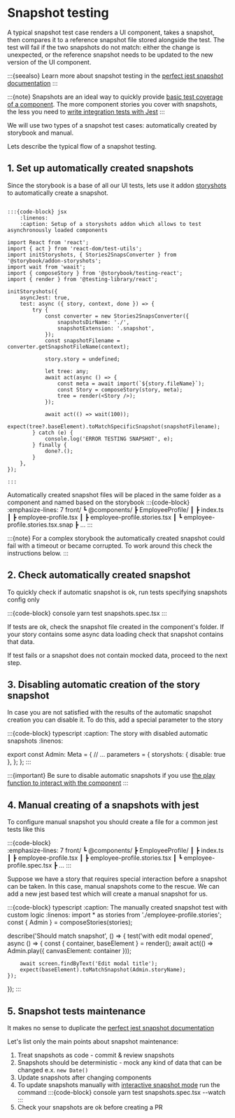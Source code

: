 # Snapshot testing

A typical snapshot test case renders a UI component, takes a snapshot, then compares it to a reference snapshot file stored alongside the test. The test will fail if the two snapshots do not match: either the change is unexpected, or the reference snapshot needs to be updated to the new version of the UI component.

:::{seealso}
Learn more about snapshot testing in the [perfect jest snapshot documentation](https://jestjs.io/docs/snapshot-testing)
:::

:::{note}
Snapshots are an ideal way to quickly provide [basic test coverage of a component](./coverage). The more component stories you cover with snapshots, the less you need to [write integration tests with Jest](./writing-tests)
:::

We will use two types of a snapshot test cases: automatically created by storybook and manual.

Lets describe the typical flow of a snapshot testing.

## 1. Set up automatically created snapshots

Since the storybook is a base of all our UI tests, lets use it addon [storyshots](https://storybook.js.org/addons/@storybook/addon-storyshots) to automatically create a snapshot.
```{dropdown} Implementation details of the storyshots addon

:::{code-block} jsx
    :linenos:
    :caption: Setup of a storyshots addon which allows to test asynchronously loaded components

import React from 'react';
import { act } from 'react-dom/test-utils';
import initStoryshots, { Stories2SnapsConverter } from '@storybook/addon-storyshots';
import wait from 'waait';
import { composeStory } from '@storybook/testing-react';
import { render } from '@testing-library/react';

initStoryshots({
    asyncJest: true,
    test: async ({ story, context, done }) => {
        try {
            const converter = new Stories2SnapsConverter({
                snapshotsDirName: './',
                snapshotExtension: '.snapshot',
            });
            const snapshotFilename = converter.getSnapshotFileName(context);

            story.story = undefined;

            let tree: any;
            await act(async () => {
                const meta = await import(`${story.fileName}`);
                const Story = composeStory(story, meta);
                tree = render(<Story />);
            });

            await act(() => wait(100));
            expect(tree?.baseElement).toMatchSpecificSnapshot(snapshotFilename);
        } catch (e) {
            console.log('ERROR TESTING SNAPSHOT', e);
        } finally {
            done?.();
        }
    },
});

:::
```

Automatically created snapshot files will be placed in the same folder as a component and named based on the storybook
:::{code-block}    
   :emphasize-lines: 7
front/
┗ @components/
  ┣ EmployeeProfile/
  ┃ ┣ index.ts
  ┃ ┣ employee-profile.tsx
  ┃ ┣ employee-profile.stories.tsx
  ┃ ┗ employee-profile.stories.tsx.snap
  ┣ ...
:::

:::{note}
For a complex storybook the automatically created snapshot could fail with a timeout or became corrupted. To work around this check the instructions below.
:::

## 2. Check automatically created snapshot

To quickly check if automatic snapshot is ok, run tests specifying snapshots config only

:::{code-block} console
yarn test snapshots.spec.tsx
:::

If tests are ok, check the snapshot file created in the component's folder. If your story contains some async data loading check that snapshot contains that data.

If test fails or a snapshot does not contain mocked data, proceed to the next step.

## 3. Disabling automatic creation of the story snapshot

In case you are not satisfied with the results of the automatic snapshot creation you can disable it.
To do this, add a special parameter to the story

:::{code-block} typescript
    :caption: The story with disabled automatic snapshots
    :linenos:

export const Admin: Meta = {
    // ...
    parameters = {
        storyshots: { disable: true },
    };
};
:::

:::{important}
Be sure to disable automatic snapshots if you use [the play function to interact with the component](./stories#adding-a-story-with-component-interaction)
:::

## 4. Manual creating of a snapshots with jest

To configure manual snapshot you should create a file for a common jest tests like this

:::{code-block}    
   :emphasize-lines: 7
front/
┗ @components/
  ┣ EmployeeProfile/
  ┃ ┣ index.ts
  ┃ ┣ employee-profile.tsx
  ┃ ┣ employee-profile.stories.tsx
  ┃ ┗ employee-profile.spec.tsx
  ┣ ...
:::

Suppose we have a story that requires special interaction before a snapshot can be taken. In this case, manual snapshots come to the rescue.
We can add a new jest based test which will create a manual snapshot for us.

:::{code-block} typescript
    :caption: The manually created snapshot test with custom logic
    :linenos:
import * as stories from './employee-profile.stories';
const { Admin } = composeStories(stories);

describe('Should match snapshot', () => {
    test('with edit modal opened', async () => {
        const { container, baseElement } = render(<Admin />);
        await act(() => Admin.play({ canvasElement: container }));

        await screen.findByText('Edit modal title');
        expect(baseElement).toMatchSnapshot(Admin.storyName);
    });
});
:::

## 5. Snapshot tests maintenance

It makes no sense to duplicate the [perfect jest snapshot documentation](https://jestjs.io/docs/snapshot-testing)

Let's list only the main points about snapshot maintenance:
1. Treat snapshots as code - commit & review snapshots
2. Snapshots should be deterministic - mock any kind of data that can be changed e.x. `new Date()`
3. Update snapshots after changing components
4. To update snapshots manually with [interactive snapshot mode](https://jestjs.io/docs/snapshot-testing#interactive-snapshot-mode) run the command
    :::{code-block} console
    yarn test snapshots.spec.tsx --watch
    :::
5. Check your snapshots are ok before creating a PR


